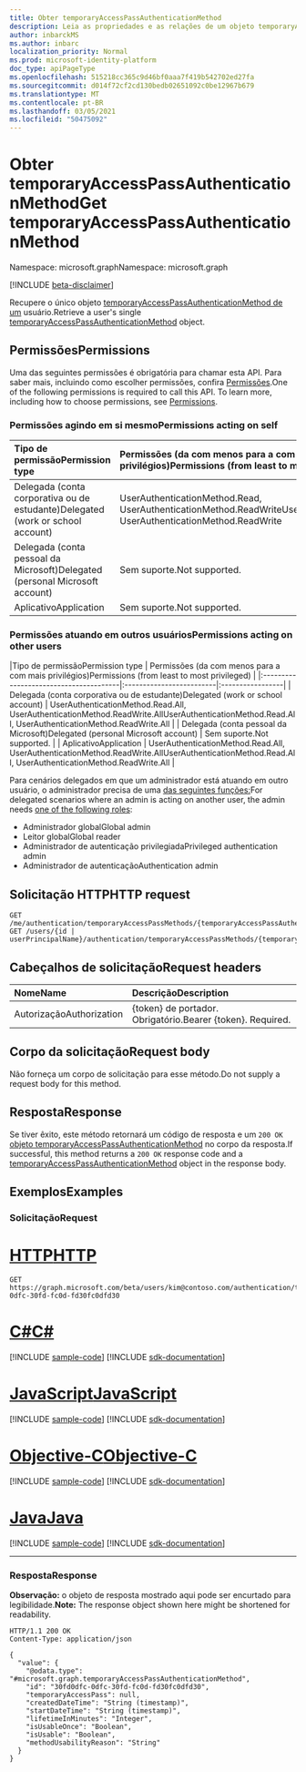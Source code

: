 ```yaml
---
title: Obter temporaryAccessPassAuthenticationMethod
description: Leia as propriedades e as relações de um objeto temporaryAccessPassAuthenticationMethod.
author: inbarckMS
ms.author: inbarc
localization_priority: Normal
ms.prod: microsoft-identity-platform
doc_type: apiPageType
ms.openlocfilehash: 515218cc365c9d46bf0aaa7f419b542702ed27fa
ms.sourcegitcommit: d014f72cf2cd130bedb02651092c0be12967b679
ms.translationtype: MT
ms.contentlocale: pt-BR
ms.lasthandoff: 03/05/2021
ms.locfileid: "50475092"
---
```

# <a name="get-temporaryaccesspassauthenticationmethod"></a><span data-ttu-id="af5a8-103">Obter temporaryAccessPassAuthenticationMethod</span><span class="sxs-lookup"><span data-stu-id="af5a8-103">Get temporaryAccessPassAuthenticationMethod</span></span>
<span data-ttu-id="af5a8-104">Namespace: microsoft.graph</span><span class="sxs-lookup"><span data-stu-id="af5a8-104">Namespace: microsoft.graph</span></span>

[!INCLUDE [beta-disclaimer](../../includes/beta-disclaimer.md)]

<span data-ttu-id="af5a8-105">Recupere o único objeto  [temporaryAccessPassAuthenticationMethod de um](../resources/temporaryaccesspassauthenticationmethod.md) usuário.</span><span class="sxs-lookup"><span data-stu-id="af5a8-105">Retrieve a user's single  [temporaryAccessPassAuthenticationMethod](../resources/temporaryaccesspassauthenticationmethod.md) object.</span></span>

## <a name="permissions"></a><span data-ttu-id="af5a8-106">Permissões</span><span class="sxs-lookup"><span data-stu-id="af5a8-106">Permissions</span></span>
<span data-ttu-id="af5a8-p101">Uma das seguintes permissões é obrigatória para chamar esta API. Para saber mais, incluindo como escolher permissões, confira [Permissões](/graph/permissions-reference).</span><span class="sxs-lookup"><span data-stu-id="af5a8-p101">One of the following permissions is required to call this API. To learn more, including how to choose permissions, see [Permissions](/graph/permissions-reference).</span></span>

### <a name="permissions-acting-on-self"></a><span data-ttu-id="af5a8-109">Permissões agindo em si mesmo</span><span class="sxs-lookup"><span data-stu-id="af5a8-109">Permissions acting on self</span></span>

|<span data-ttu-id="af5a8-110">Tipo de permissão</span><span class="sxs-lookup"><span data-stu-id="af5a8-110">Permission type</span></span>      | <span data-ttu-id="af5a8-111">Permissões (da com menos para a com mais privilégios)</span><span class="sxs-lookup"><span data-stu-id="af5a8-111">Permissions (from least to most privileged)</span></span>              |
|:---------------------------------------|:-------------------------|
| <span data-ttu-id="af5a8-112">Delegada (conta corporativa ou de estudante)</span><span class="sxs-lookup"><span data-stu-id="af5a8-112">Delegated (work or school account)</span></span>     | <span data-ttu-id="af5a8-113">UserAuthenticationMethod.Read, UserAuthenticationMethod.ReadWrite</span><span class="sxs-lookup"><span data-stu-id="af5a8-113">UserAuthenticationMethod.Read, UserAuthenticationMethod.ReadWrite</span></span> |
| <span data-ttu-id="af5a8-114">Delegada (conta pessoal da Microsoft)</span><span class="sxs-lookup"><span data-stu-id="af5a8-114">Delegated (personal Microsoft account)</span></span> | <span data-ttu-id="af5a8-115">Sem suporte.</span><span class="sxs-lookup"><span data-stu-id="af5a8-115">Not supported.</span></span> |
| <span data-ttu-id="af5a8-116">Aplicativo</span><span class="sxs-lookup"><span data-stu-id="af5a8-116">Application</span></span>                            | <span data-ttu-id="af5a8-117">Sem suporte.</span><span class="sxs-lookup"><span data-stu-id="af5a8-117">Not supported.</span></span> |

### <a name="permissions-acting-on-other-users"></a><span data-ttu-id="af5a8-118">Permissões atuando em outros usuários</span><span class="sxs-lookup"><span data-stu-id="af5a8-118">Permissions acting on other users</span></span>

|<span data-ttu-id="af5a8-119">Tipo de permissão</span><span class="sxs-lookup"><span data-stu-id="af5a8-119">Permission type</span></span>      | <span data-ttu-id="af5a8-120">Permissões (da com menos para a com mais privilégios)</span><span class="sxs-lookup"><span data-stu-id="af5a8-120">Permissions (from least to most privileged)</span></span>              |
|:---------------------------------------|:-------------------------|:-----------------|
| <span data-ttu-id="af5a8-121">Delegada (conta corporativa ou de estudante)</span><span class="sxs-lookup"><span data-stu-id="af5a8-121">Delegated (work or school account)</span></span>     | <span data-ttu-id="af5a8-122">UserAuthenticationMethod.Read.All, UserAuthenticationMethod.ReadWrite.All</span><span class="sxs-lookup"><span data-stu-id="af5a8-122">UserAuthenticationMethod.Read.All, UserAuthenticationMethod.ReadWrite.All</span></span> |
| <span data-ttu-id="af5a8-123">Delegada (conta pessoal da Microsoft)</span><span class="sxs-lookup"><span data-stu-id="af5a8-123">Delegated (personal Microsoft account)</span></span> | <span data-ttu-id="af5a8-124">Sem suporte.</span><span class="sxs-lookup"><span data-stu-id="af5a8-124">Not supported.</span></span> |
| <span data-ttu-id="af5a8-125">Aplicativo</span><span class="sxs-lookup"><span data-stu-id="af5a8-125">Application</span></span>                            | <span data-ttu-id="af5a8-126">UserAuthenticationMethod.Read.All, UserAuthenticationMethod.ReadWrite.All</span><span class="sxs-lookup"><span data-stu-id="af5a8-126">UserAuthenticationMethod.Read.All, UserAuthenticationMethod.ReadWrite.All</span></span> |

<span data-ttu-id="af5a8-127">Para cenários delegados em que um administrador está atuando em outro usuário, o administrador precisa de uma [das seguintes funções:](/azure/active-directory/users-groups-roles/directory-assign-admin-roles#available-roles)</span><span class="sxs-lookup"><span data-stu-id="af5a8-127">For delegated scenarios where an admin is acting on another user, the admin needs [one of the following roles](/azure/active-directory/users-groups-roles/directory-assign-admin-roles#available-roles):</span></span>
* <span data-ttu-id="af5a8-128">Administrador global</span><span class="sxs-lookup"><span data-stu-id="af5a8-128">Global admin</span></span>
* <span data-ttu-id="af5a8-129">Leitor global</span><span class="sxs-lookup"><span data-stu-id="af5a8-129">Global reader</span></span>
* <span data-ttu-id="af5a8-130">Administrador de autenticação privilegiada</span><span class="sxs-lookup"><span data-stu-id="af5a8-130">Privileged authentication admin</span></span>
* <span data-ttu-id="af5a8-131">Administrador de autenticação</span><span class="sxs-lookup"><span data-stu-id="af5a8-131">Authentication admin</span></span>

## <a name="http-request"></a><span data-ttu-id="af5a8-132">Solicitação HTTP</span><span class="sxs-lookup"><span data-stu-id="af5a8-132">HTTP request</span></span>

<!-- {
  "blockType": "ignored"
}
-->
``` http
GET /me/authentication/temporaryAccessPassMethods/{temporaryAccessPassAuthenticationMethodId}
GET /users/{id | userPrincipalName}/authentication/temporaryAccessPassMethods/{temporaryAccessPassAuthenticationMethodId}
```


## <a name="request-headers"></a><span data-ttu-id="af5a8-133">Cabeçalhos de solicitação</span><span class="sxs-lookup"><span data-stu-id="af5a8-133">Request headers</span></span>
|<span data-ttu-id="af5a8-134">Nome</span><span class="sxs-lookup"><span data-stu-id="af5a8-134">Name</span></span>|<span data-ttu-id="af5a8-135">Descrição</span><span class="sxs-lookup"><span data-stu-id="af5a8-135">Description</span></span>|
|:---|:---|
|<span data-ttu-id="af5a8-136">Autorização</span><span class="sxs-lookup"><span data-stu-id="af5a8-136">Authorization</span></span>|<span data-ttu-id="af5a8-p102">{token} de portador. Obrigatório.</span><span class="sxs-lookup"><span data-stu-id="af5a8-p102">Bearer {token}. Required.</span></span>|


## <a name="request-body"></a><span data-ttu-id="af5a8-139">Corpo da solicitação</span><span class="sxs-lookup"><span data-stu-id="af5a8-139">Request body</span></span>
<span data-ttu-id="af5a8-140">Não forneça um corpo de solicitação para esse método.</span><span class="sxs-lookup"><span data-stu-id="af5a8-140">Do not supply a request body for this method.</span></span>

## <a name="response"></a><span data-ttu-id="af5a8-141">Resposta</span><span class="sxs-lookup"><span data-stu-id="af5a8-141">Response</span></span>

<span data-ttu-id="af5a8-142">Se tiver êxito, este método retornará um código de resposta e um `200 OK` [objeto temporaryAccessPassAuthenticationMethod](../resources/temporaryaccesspassauthenticationmethod.md) no corpo da resposta.</span><span class="sxs-lookup"><span data-stu-id="af5a8-142">If successful, this method returns a `200 OK` response code and a [temporaryAccessPassAuthenticationMethod](../resources/temporaryaccesspassauthenticationmethod.md) object in the response body.</span></span>

## <a name="examples"></a><span data-ttu-id="af5a8-143">Exemplos</span><span class="sxs-lookup"><span data-stu-id="af5a8-143">Examples</span></span>

### <a name="request"></a><span data-ttu-id="af5a8-144">Solicitação</span><span class="sxs-lookup"><span data-stu-id="af5a8-144">Request</span></span>

# <a name="http"></a>[<span data-ttu-id="af5a8-145">HTTP</span><span class="sxs-lookup"><span data-stu-id="af5a8-145">HTTP</span></span>](#tab/http)
<!-- {
  "blockType": "request",
  "name": "get_temporaryaccesspassauthenticationmethod"
}
-->
``` http
GET https://graph.microsoft.com/beta/users/kim@contoso.com/authentication/temporaryAccessPassMethods/30fd0dfc-0dfc-30fd-fc0d-fd30fc0dfd30
```
# <a name="c"></a>[<span data-ttu-id="af5a8-146">C#</span><span class="sxs-lookup"><span data-stu-id="af5a8-146">C#</span></span>](#tab/csharp)
[!INCLUDE [sample-code](../includes/snippets/csharp/get-temporaryaccesspassauthenticationmethod-csharp-snippets.md)]
[!INCLUDE [sdk-documentation](../includes/snippets/snippets-sdk-documentation-link.md)]

# <a name="javascript"></a>[<span data-ttu-id="af5a8-147">JavaScript</span><span class="sxs-lookup"><span data-stu-id="af5a8-147">JavaScript</span></span>](#tab/javascript)
[!INCLUDE [sample-code](../includes/snippets/javascript/get-temporaryaccesspassauthenticationmethod-javascript-snippets.md)]
[!INCLUDE [sdk-documentation](../includes/snippets/snippets-sdk-documentation-link.md)]

# <a name="objective-c"></a>[<span data-ttu-id="af5a8-148">Objective-C</span><span class="sxs-lookup"><span data-stu-id="af5a8-148">Objective-C</span></span>](#tab/objc)
[!INCLUDE [sample-code](../includes/snippets/objc/get-temporaryaccesspassauthenticationmethod-objc-snippets.md)]
[!INCLUDE [sdk-documentation](../includes/snippets/snippets-sdk-documentation-link.md)]

# <a name="java"></a>[<span data-ttu-id="af5a8-149">Java</span><span class="sxs-lookup"><span data-stu-id="af5a8-149">Java</span></span>](#tab/java)
[!INCLUDE [sample-code](../includes/snippets/java/get-temporaryaccesspassauthenticationmethod-java-snippets.md)]
[!INCLUDE [sdk-documentation](../includes/snippets/snippets-sdk-documentation-link.md)]

---



### <a name="response"></a><span data-ttu-id="af5a8-150">Resposta</span><span class="sxs-lookup"><span data-stu-id="af5a8-150">Response</span></span>
<span data-ttu-id="af5a8-151">**Observação:** o objeto de resposta mostrado aqui pode ser encurtado para legibilidade.</span><span class="sxs-lookup"><span data-stu-id="af5a8-151">**Note:** The response object shown here might be shortened for readability.</span></span>
<!-- {
  "blockType": "response",
  "truncated": true,
  "@odata.type": "microsoft.graph.temporaryAccessPassAuthenticationMethod"
}
-->
``` http
HTTP/1.1 200 OK
Content-Type: application/json

{
  "value": {
    "@odata.type": "#microsoft.graph.temporaryAccessPassAuthenticationMethod",
    "id": "30fd0dfc-0dfc-30fd-fc0d-fd30fc0dfd30",
    "temporaryAccessPass": null,
    "createdDateTime": "String (timestamp)",
    "startDateTime": "String (timestamp)",
    "lifetimeInMinutes": "Integer",
    "isUsableOnce": "Boolean",
    "isUsable": "Boolean",
    "methodUsabilityReason": "String"
  }
}
```
